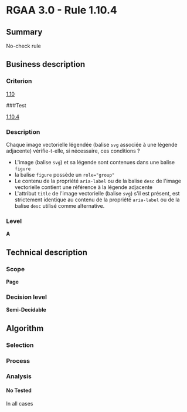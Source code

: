 # RGAA 3.0 -  Rule 1.10.4

## Summary

No-check rule

## Business description

### Criterion

[1.10](http://disic.github.io/rgaa_referentiel_en/RGAA3.0_Criteria_English_version_v1.html#crit-1-10)

###Test

[1.10.4](http://disic.github.io/rgaa_referentiel_en/RGAA3.0_Criteria_English_version_v1.html#test-1-10-4)

### Description

Chaque image vectorielle l&eacute;gend&eacute;e (balise `svg` associ&eacute;e &agrave; une l&eacute;gende adjacente) v&eacute;rifie-t-elle, si n&eacute;cessaire, ces conditions ? 
 
 * L'image (balise `svg`) et sa l&eacute;gende sont contenues dans une balise `figure` 
 * la balise `figure` poss&egrave;de un `role="group"` 
 * Le contenu de la propri&eacute;t&eacute; `aria-label` ou de la balise `desc` de l'image vectorielle contient une r&eacute;f&eacute;rence &agrave; la l&eacute;gende adjacente 
 * L'attribut `title` de l'image vectorielle (balise `svg`) s'il est pr&eacute;sent, est strictement identique au contenu de la propri&eacute;t&eacute; `aria-label` ou de la balise `desc` utilis&eacute; comme alternative. 


### Level

**A**

## Technical description

### Scope

**Page**

### Decision level

**Semi-Decidable**

## Algorithm

### Selection

### Process

### Analysis

#### No Tested 

In all cases
